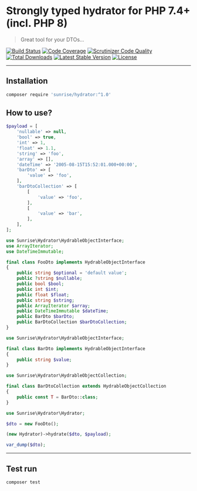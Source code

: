 # Strongly typed hydrator for PHP 7.4+ (incl. PHP 8)

> Great tool for your DTOs...

[![Build Status](https://circleci.com/gh/sunrise-php/hydrator.svg?style=shield)](https://circleci.com/gh/sunrise-php/hydrator)
[![Code Coverage](https://scrutinizer-ci.com/g/sunrise-php/hydrator/badges/coverage.png?b=master)](https://scrutinizer-ci.com/g/sunrise-php/hydrator/?branch=master)
[![Scrutinizer Code Quality](https://scrutinizer-ci.com/g/sunrise-php/hydrator/badges/quality-score.png?b=master)](https://scrutinizer-ci.com/g/sunrise-php/hydrator/?branch=master)
[![Total Downloads](https://poser.pugx.org/sunrise/hydrator/downloads?format=flat)](https://packagist.org/packages/sunrise/hydrator)
[![Latest Stable Version](https://poser.pugx.org/sunrise/hydrator/v/stable?format=flat)](https://packagist.org/packages/sunrise/hydrator)
[![License](https://poser.pugx.org/sunrise/hydrator/license?format=flat)](https://packagist.org/packages/sunrise/hydrator)

---

## Installation

```bash
composer require 'sunrise/hydrator:^1.0'
```

## How to use?

```php
$payload = [
    'nullable' => null,
    'bool' => true,
    'int' => 1,
    'float' => 1.1,
    'string' => 'foo',
    'array' => [],
    'dateTime' => '2005-08-15T15:52:01.000+00:00',
    'barDto' => [
        'value' => 'foo',
    ],
    'barDtoCollection' => [
        [
            'value' => 'foo',
        ],
        [
            'value' => 'bar',
        ],
    ],
];
```

```php
use Sunrise\Hydrator\HydrableObjectInterface;
use ArrayIterator;
use DateTimeImmutable;

final class FooDto implements HydrableObjectInterface
{
    public string $optional = 'default value';
    public ?string $nullable;
    public bool $bool;
    public int $int;
    public float $float;
    public string $string;
    public ArrayIterator $array;
    public DateTimeImmutable $dateTime;
    public BarDto $barDto;
    public BarDtoCollection $barDtoCollection;
}
```

```php
use Sunrise\Hydrator\HydrableObjectInterface;

final class BarDto implements HydrableObjectInterface
{
    public string $value;
}
```

```php
use Sunrise\Hydrator\HydrableObjectCollection;

final class BarDtoCollection extends HydrableObjectCollection
{
    public const T = BarDto::class;
}
```

```php
use Sunrise\Hydrator\Hydrator;

$dto = new FooDto();

(new Hydrator)->hydrate($dto, $payload);

var_dump($dto);
```

---

## Test run

```bash
composer test
```
